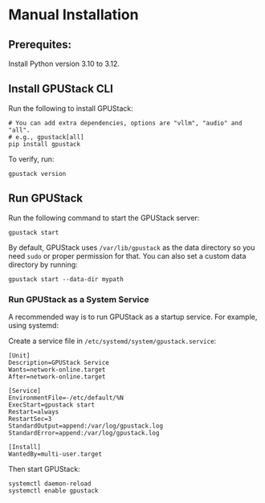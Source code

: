 # Manual Installation

## Prerequites:

Install Python version 3.10 to 3.12.

## Install GPUStack CLI

Run the following to install GPUStack:

```shell
# You can add extra dependencies, options are "vllm", "audio" and "all".
# e.g., gpustack[all]
pip install gpustack
```

To verify, run:

```shell
gpustack version
```

## Run GPUStack

Run the following command to start the GPUStack server:

```shell
gpustack start
```

By default, GPUStack uses `/var/lib/gpustack` as the data directory so you need `sudo` or proper permission for that. You can also set a custom data directory by running:

```
gpustack start --data-dir mypath
```

### Run GPUStack as a System Service

A recommended way is to run GPUStack as a startup service. For example, using systemd:

Create a service file in `/etc/systemd/system/gpustack.service`:

```
[Unit]
Description=GPUStack Service
Wants=network-online.target
After=network-online.target

[Service]
EnvironmentFile=-/etc/default/%N
ExecStart=gpustack start
Restart=always
RestartSec=3
StandardOutput=append:/var/log/gpustack.log
StandardError=append:/var/log/gpustack.log

[Install]
WantedBy=multi-user.target
```

Then start GPUStack:

```shell
systemctl daemon-reload
systemctl enable gpustack
```

